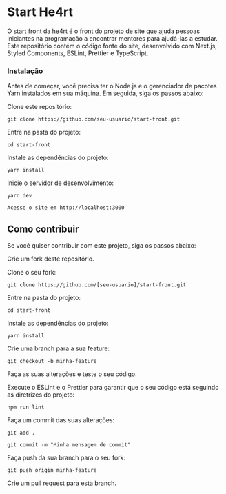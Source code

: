 # Start He4rt
O start front da he4rt é o front do projeto de site que ajuda pessoas iniciantes na programação a encontrar mentores para ajudá-las a estudar. Este repositório contém o código fonte do site, desenvolvido com Next.js, Styled Components, ESLint, Prettier e TypeScript.

### Instalação
Antes de começar, você precisa ter o Node.js e o gerenciador de pacotes Yarn instalados em sua máquina. Em seguida, siga os passos abaixo:

Clone este repositório:

````
git clone https://github.com/seu-usuario/start-front.git

````
Entre na pasta do projeto:

````
cd start-front

````
Instale as dependências do projeto:

````
yarn install

````

Inicie o servidor de desenvolvimento:

````
yarn dev

````

````
Acesse o site em http://localhost:3000

````

## Como contribuir

Se você quiser contribuir com este projeto, siga os passos abaixo:

Crie um fork deste repositório.

Clone o seu fork:

````
git clone https://github.com/[seu-usuario]/start-front.git

````
Entre na pasta do projeto:

````
cd start-front

````

Instale as dependências do projeto:

````
yarn install

````

Crie uma branch para a sua feature:

````
git checkout -b minha-feature

````

Faça as suas alterações e teste o seu código.

Execute o ESLint e o Prettier para garantir que o seu código está seguindo as diretrizes do projeto:

````
npm run lint

````

Faça um commit das suas alterações:

````
git add .

````

````
git commit -m "Minha mensagem de commit"

````

Faça push da sua branch para o seu fork:

````
git push origin minha-feature

````
Crie um pull request para esta branch.